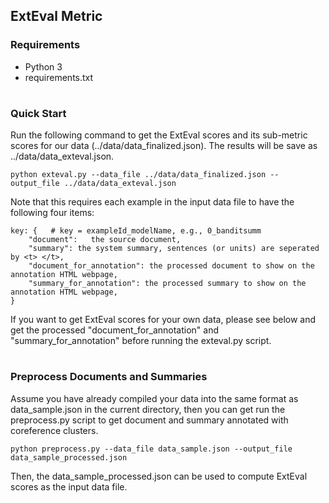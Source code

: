 ## ExtEval Metric


### Requirements

* Python 3
* requirements.txt

#

### Quick Start
Run the following command to get the ExtEval scores and its sub-metric scores 
for our data (../data/data_finalized.json).
The results will be save as ../data/data_exteval.json.
```
python exteval.py --data_file ../data/data_finalized.json --output_file ../data/data_exteval.json
```
Note that this requires each example in the input data file to have the following four items:
```
key: {   # key = exampleId_modelName, e.g., 0_banditsumm
    "document":   the source document,
    "summary": the system summary, sentences (or units) are seperated by <t> </t>,
    "document_for_annotation": the processed document to show on the annotation HTML webpage,
    "summary_for_annotation": the processed summary to show on the annotation HTML webpage,
}
``` 
If you want to get ExtEval scores for your own data, please see below and get the processed
"document_for_annotation" and "summary_for_annotation" before running the exteval.py script.

#

### Preprocess Documents and Summaries
Assume you have already compiled your data into the same format as data_sample.json in the current directory, 
then you can get run the preprocess.py script to get document and summary annotated with coreference clusters.
```
python preprocess.py --data_file data_sample.json --output_file data_sample_processed.json
``` 
Then, the data_sample_processed.json can be used to compute ExtEval scores as the input data file.

